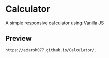 # Calculator

A simple responsive calculator using Vanilla JS

## Preview

```bash
https://adarsh077.github.io/Calculator/.
```
